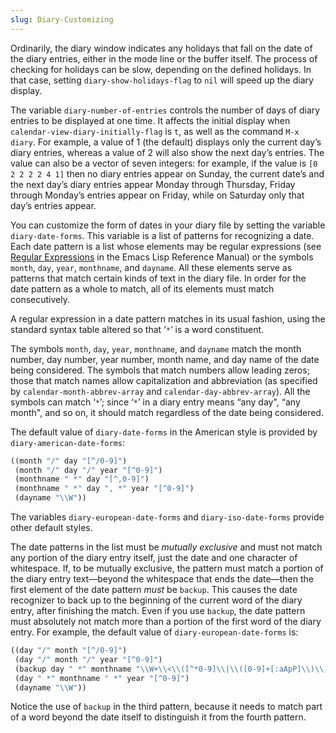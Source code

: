 ```yaml
---
slug: Diary-Customizing
---
```


Ordinarily, the diary window indicates any holidays that fall on the date of the diary entries, either in the mode line or the buffer itself. The process of checking for holidays can be slow, depending on the defined holidays. In that case, setting `diary-show-holidays-flag` to `nil` will speed up the diary display.

The variable `diary-number-of-entries` controls the number of days of diary entries to be displayed at one time. It affects the initial display when `calendar-view-diary-initially-flag` is `t`, as well as the command `M-x diary`. For example, a value of 1 (the default) displays only the current day’s diary entries, whereas a value of 2 will also show the next day’s entries. The value can also be a vector of seven integers: for example, if the value is `[0 2 2 2 2 4 1]` then no diary entries appear on Sunday, the current date’s and the next day’s diary entries appear Monday through Thursday, Friday through Monday’s entries appear on Friday, while on Saturday only that day’s entries appear.

You can customize the form of dates in your diary file by setting the variable `diary-date-forms`. This variable is a list of patterns for recognizing a date. Each date pattern is a list whose elements may be regular expressions (see [Regular Expressions](https://www.gnu.org/software/emacs/manual/html_mono/elisp.html#Regular-Expressions) in the Emacs Lisp Reference Manual) or the symbols `month`, `day`, `year`, `monthname`, and `dayname`. All these elements serve as patterns that match certain kinds of text in the diary file. In order for the date pattern as a whole to match, all of its elements must match consecutively.

A regular expression in a date pattern matches in its usual fashion, using the standard syntax table altered so that ‘`*`’ is a word constituent.

The symbols `month`, `day`, `year`, `monthname`, and `dayname` match the month number, day number, year number, month name, and day name of the date being considered. The symbols that match numbers allow leading zeros; those that match names allow capitalization and abbreviation (as specified by `calendar-month-abbrev-array` and `calendar-day-abbrev-array`). All the symbols can match ‘`*`’; since ‘`*`’ in a diary entry means “any day", “any month", and so on, it should match regardless of the date being considered.

The default value of `diary-date-forms` in the American style is provided by `diary-american-date-forms`:

```lisp
((month "/" day "[^/0-9]")
 (month "/" day "/" year "[^0-9]")
 (monthname " *" day "[^,0-9]")
 (monthname " *" day ", *" year "[^0-9]")
 (dayname "\\W"))
```

The variables `diary-european-date-forms` and `diary-iso-date-forms` provide other default styles.

The date patterns in the list must be *mutually exclusive* and must not match any portion of the diary entry itself, just the date and one character of whitespace. If, to be mutually exclusive, the pattern must match a portion of the diary entry text—beyond the whitespace that ends the date—then the first element of the date pattern *must* be `backup`. This causes the date recognizer to back up to the beginning of the current word of the diary entry, after finishing the match. Even if you use `backup`, the date pattern must absolutely not match more than a portion of the first word of the diary entry. For example, the default value of `diary-european-date-forms` is:

```lisp
((day "/" month "[^/0-9]")
 (day "/" month "/" year "[^0-9]")
 (backup day " *" monthname "\\W+\\<\\([^*0-9]\\|\\([0-9]+[:aApP]\\)\\)")
 (day " *" monthname " *" year "[^0-9]")
 (dayname "\\W"))
```

Notice the use of `backup` in the third pattern, because it needs to match part of a word beyond the date itself to distinguish it from the fourth pattern.
